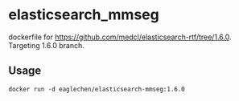 # elasticsearch_mmseg
dockerfile for https://github.com/medcl/elasticsearch-rtf/tree/1.6.0. Targeting 1.6.0 branch.

## Usage
```
docker run -d eaglechen/elasticsearch-mmseg:1.6.0
```
